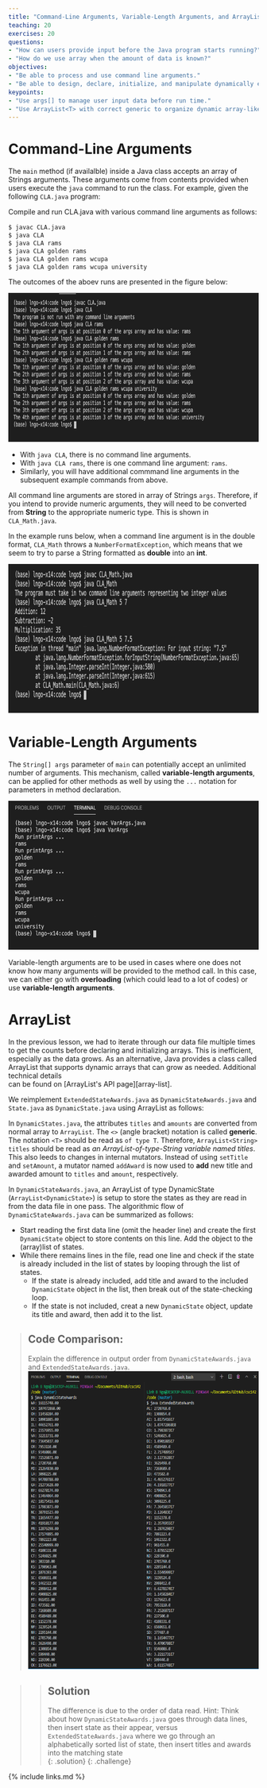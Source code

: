 ```yaml
---
title: "Command-Line Arguments, Variable-Length Arguments, and ArrayList"
teaching: 20
exercises: 20
questions:
- "How can users provide input before the Java program starts running?"
- "How do we use array when the amount of data is known?"
objectives:
- "Be able to process and use command line arguments."
- "Be able to design, declare, initialize, and manipulate dynamically expanding array-like data."
keypoints:
- "Use args[] to manage user input data before run time."
- "Use ArrayList<T> with correct generic to organize dynamic array-like data."
---
```


# Command-Line Arguments

The `main` method (if availalble) inside a Java class accepts an array of Strings arguments. These arguments come from contents provided
when users execute the `java` command to run the class. For example, given the following `CLA.java` program:

<script src="https://gist.github.com/linhbngo/d4dcf56c9d764b7f444e1452fcddc045.js?file=CLA.java"></script>

Compile and run CLA.java with various command line arguments as follows:

```
$ javac CLA.java
$ java CLA
$ java CLA rams
$ java CLA golden rams
$ java CLA golden rams wcupa
$ java CLA golden rams wcupa university
```

The outcomes of the aboev runs are presented in the figure below:

<img src="../assets/fig/CLA.png" alt="Compile and run CLA.java" style="height:300px">

- With `java CLA`, there is no command line arguments. 
- With `java CLA rams`, there is one command line argument: `rams`. 
- Similarly, you will have additional commmand line arguments in the subsequent example commands from above. 

All command line arguments are stored in array of Strings `args`. Therefore, if you intend to provide 
numeric arguments, they will need to be converted from **String** to the appropriate numeric type. This is 
shown in `CLA_Math.java`. 

<script src="https://gist.github.com/linhbngo/d4dcf56c9d764b7f444e1452fcddc045.js?file=CLA_Math.java"></script>

In the example runs below, when a command line argument is in the double format, `CLA_Math` throws a `NumberFormatException`, 
which means that we seem to try to parse a String formatted as **double** into an **int**. 

<img src="../assets/fig/CLA_Math.png" alt="Compile and run CLA_Math.java" style="height:300px">

# Variable-Length Arguments

The `String[] args` parameter of `main` can potentially accept an unlimited number of arguments. This mechanism, 
called **variable-length arguments**, can be applied for other methods as well by using the `...` notation for parameters
in method declaration. 

<script src="https://gist.github.com/linhbngo/d4dcf56c9d764b7f444e1452fcddc045.js?file=VarArgs.java"></script>

<img src="../assets/fig/VarArgs.png" alt="Compile and run VarArgs.java" style="height:300px">

Variable-length arguments are to be used in cases where one does not know how many arguments will be provided 
to the method call. In this case, we can either go with **overloading** (which could lead to a lot of codes) or 
use **variable-length arguments**. 

# ArrayList

In the previous lesson, we had to iterate through our data file multiple times to get the counts before declaring 
and initializing arrays. This is inefficient, especially as the data grows. As an alternative, Java provides a class
called ArrayList that supports dynamic arrays that can grow as needed. Additional technical details  
can be found on [ArrayList's API page][array-list].

We reimplement `ExtendedStateAwards.java` as `DynamicStateAwards.java` and `State.java` as `DynamicState.java` using 
ArrayList as follows:

In `DynamicStates.java`, the attributes `titles` and `amounts` are converted from normal array to `ArrayList`. The `<>` 
(angle bracket) notation is called **generic**. The notation `<T>` should be read as `of type T`. Therefore, `ArrayList<String> titles`
should be read as *an ArrayList-of-type-String variable named titles*. This also leeds to changes in  internal mutators. 
Instead of using `setTitle` and `setAmount`, a mutator named `addAward` is now used to **add** new title and awarded amount 
to `titles` and `amount`, respectively.   

<script src="https://gist.github.com/linhbngo/d4dcf56c9d764b7f444e1452fcddc045.js?file=DynamicState.java"></script>

In `DynamicStateAwards.java`, an ArrayList of type DynamicState (`ArrayList<DynamicState>`) is setup to store the states
as they are read in from the data file in one pass. The algorithmic flow of `DynamicStateAwards.java` can be summarized 
as follows:

- Start reading the first data line (omit the header line) and create the first `DynamicState` object to store contents 
on this line. Add the object to the (array)list of states. 
- While there remains lines in the file, read one line and check if the state is already included in the list of states
by looping through the list of states. 
  - If the state is already included, add title and award to the included `DynamicState` object in the list, then break
  out of the state-checking loop. 
  - If the state is not included, creat a new `DynamicState` object, update its title and award, then add it to the list. 

<script src="https://gist.github.com/linhbngo/d4dcf56c9d764b7f444e1452fcddc045.js?file=DynamicStateAwards.java"></script>


> ## Code Comparison:
> 
> Explain the difference in output order from `DynamicStateAwards.java` and `ExtendedStateAwards.java`.
> <img src="../assets/fig/Dynamic_Extended.png" alt="Side-by-side comparison between running DynamicStateAwards and ExtendedStateWards" style="height:600px">

> > ## Solution
> > The difference is due to the order of data read. Hint: Think about how `DynamicStateAwards.java` goes through data lines, then insert state
> > as their appear, versus `ExtendedStateAwards.java` where we go through an alphabetically sorted list of state, then insert titles and awards 
> > into the matching state   
> {: .solution}
{: .challenge}


{% include links.md %}
